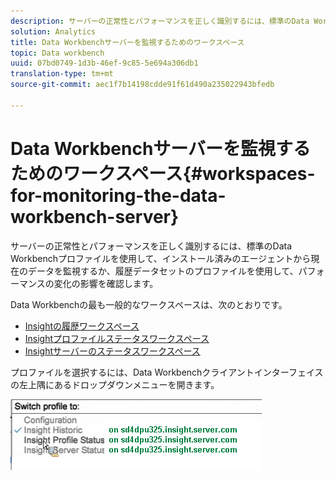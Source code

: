 ```yaml
---
description: サーバーの正常性とパフォーマンスを正しく識別するには、標準のData Workbenchプロファイルを使用して、インストール済みのエージェントから現在のデータを監視するか、履歴データセットのプロファイルを使用して、パフォーマンスの変化の影響を確認します。
solution: Analytics
title: Data Workbenchサーバーを監視するためのワークスペース
topic: Data workbench
uuid: 07bd0749-1d3b-46ef-9c85-5e694a306db1
translation-type: tm+mt
source-git-commit: aec1f7b14198cdde91f61d490a235022943bfedb

---
```



# Data Workbenchサーバーを監視するためのワークスペース{#workspaces-for-monitoring-the-data-workbench-server}

サーバーの正常性とパフォーマンスを正しく識別するには、標準のData Workbenchプロファイルを使用して、インストール済みのエージェントから現在のデータを監視するか、履歴データセットのプロファイルを使用して、パフォーマンスの変化の影響を確認します。

Data Workbenchの最も一般的なワークスペースは、次のとおりです。

* [Insightの履歴ワークスペース](../../../home/monitoring-installation/monitoring-profiles/monitoring-historical-using.md#concept-4a4661f3728540e699b92dac80c44015)
* [Insightプロファイルステータスワークスペース](../../../home/monitoring-installation/monitoring-profiles/monitoring-profile-using.md#concept-b4f472ece1094abc9192d89fdce5e104)
* [Insightサーバーのステータスワークスペース](../../../home/monitoring-installation/monitoring-profiles/monitoring-server-using.md#concept-b4f472ece1094abc9192d89fdce5e104)

プロファイルを選択するには、Data Workbenchクライアントインターフェイスの左上隅にあるドロップダウンメニューを開きます。

![](assets/profile_switch.png)

